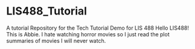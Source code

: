 # LIS488_Tutorial
A tutorial Repository for the Tech Tutorial Demo for LIS 488
Hello LIS488! This is Abbie. I hate watching horror movies so I just read the plot summaries of movies I will never watch.

